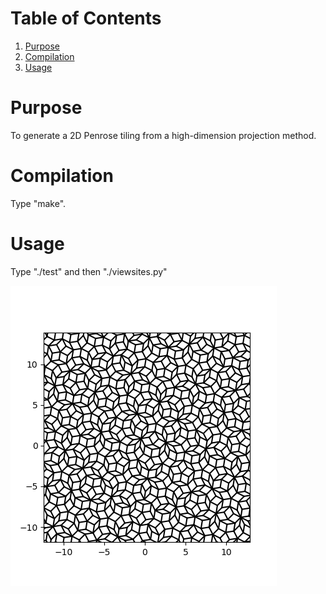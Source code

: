 
# Table of Contents

1.  [Purpose](#org27c6125)
2.  [Compilation](#org4f17fc8)
3.  [Usage](#org2f4073b)



<a id="org27c6125"></a>

# Purpose

To generate a 2D Penrose tiling  from a high-dimension projection
method.


<a id="org4f17fc8"></a>

# Compilation

Type "make".


<a id="org2f4073b"></a>

# Usage

Type "./test" and then "./viewsites.py"

![img](./qcs.png)

